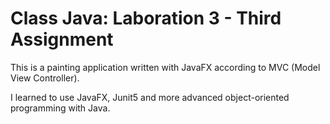 # Class Java: Laboration 3 - Third Assignment

This is a painting application written with JavaFX according to MVC (Model View Controller).

I learned to use JavaFX, Junit5 and more advanced object-oriented programming with Java.
